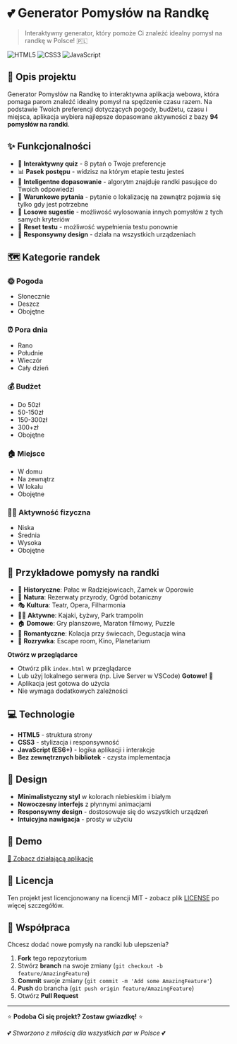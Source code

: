 # 💕 Generator Pomysłów na Randkę

> Interaktywny generator, który pomoże Ci znaleźć idealny pomysł na randkę w Polsce! 🇵🇱

![HTML5](https://img.shields.io/badge/HTML5-E34F26?style=for-the-badge&logo=html5&logoColor=white)
![CSS3](https://img.shields.io/badge/CSS3-1572B6?style=for-the-badge&logo=css3&logoColor=white)
![JavaScript](https://img.shields.io/badge/JavaScript-F7DF1E?style=for-the-badge&logo=javascript&logoColor=black)

## 🎯 Opis projektu

Generator Pomysłów na Randkę to interaktywna aplikacja webowa, która pomaga parom znaleźć idealny pomysł na spędzenie czasu razem. Na podstawie Twoich preferencji dotyczących pogody, budżetu, czasu i miejsca, aplikacja wybiera najlepsze dopasowane aktywności z bazy **94 pomysłów na randki**.

## ✨ Funkcjonalności

- 🎲 **Interaktywny quiz** - 8 pytań o Twoje preferencje
- 📊 **Pasek postępu** - widzisz na którym etapie testu jesteś
- 🧠 **Inteligentne dopasowanie** - algorytm znajduje randki pasujące do Twoich odpowiedzi
- 🎯 **Warunkowe pytania** - pytanie o lokalizację na zewnątrz pojawia się tylko gdy jest potrzebne
- 🎰 **Losowe sugestie** - możliwość wylosowania innych pomysłów z tych samych kryteriów
- 🔄 **Reset testu** - możliwość wypełnienia testu ponownie
- 📱 **Responsywny design** - działa na wszystkich urządzeniach

## 🗺️ Kategorie randek

### 🌞 Pogoda
- Słonecznie
- Deszcz 
- Obojętne

### ⏰ Pora dnia
- Rano
- Południe
- Wieczór
- Cały dzień

### 💰 Budżet
- Do 50zł
- 50-150zł
- 150-300zł
- 300+zł
- Obojętne

### 🏠 Miejsce
- W domu
- Na zewnątrz
- W lokalu
- Obojętne

### 🏃‍♂️ Aktywność fizyczna
- Niska
- Średnia
- Wysoka
- Obojętne

## 🎯 Przykładowe pomysły na randki

- 🏰 **Historyczne**: Pałac w Radziejowicach, Zamek w Oporowie
- 🌲 **Natura**: Rezerwaty przyrody, Ogród botaniczny
- 🎭 **Kultura**: Teatr, Opera, Filharmonia
- 🏃‍♀️ **Aktywne**: Kajaki, Łyżwy, Park trampolin
- 🏠 **Domowe**: Gry planszowe, Maraton filmowy, Puzzle
- 🍷 **Romantyczne**: Kolacja przy świecach, Degustacja wina
- 🎪 **Rozrywka**: Escape room, Kino, Planetarium

**Otwórz w przeglądarce**
   - Otwórz plik `index.html` w przeglądarce
   - Lub użyj lokalnego serwera (np. Live Server w VSCode)
**Gotowe!** 🎉
   - Aplikacja jest gotowa do użycia
   - Nie wymaga dodatkowych zależności

## 💻 Technologie

- **HTML5** - struktura strony
- **CSS3** - stylizacja i responsywność
- **JavaScript (ES6+)** - logika aplikacji i interakcje
- **Bez zewnętrznych bibliotek** - czysta implementacja

## 🎨 Design

- **Minimalistyczny styl** w kolorach niebieskim i białym
- **Nowoczesny interfejs** z płynnymi animacjami
- **Responsywny design** - dostosowuje się do wszystkich urządzeń
- **Intuicyjna nawigacja** - prosty w użyciu

## 🌟 Demo

[🔗 Zobacz działającą aplikację](https://twoj-username.github.io/generator-pomyslow-randka/)

## 📝 Licencja

Ten projekt jest licencjonowany na licencji MIT - zobacz plik [LICENSE](LICENSE) po więcej szczegółów.

## 🤝 Współpraca

Chcesz dodać nowe pomysły na randki lub ulepszenia? 

1. **Fork** tego repozytorium
2. Stwórz **branch** na swoje zmiany (`git checkout -b feature/AmazingFeature`)
3. **Commit** swoje zmiany (`git commit -m 'Add some AmazingFeature'`)
4. **Push** do brancha (`git push origin feature/AmazingFeature`)
5. Otwórz **Pull Request**

---

⭐ **Podoba Ci się projekt? Zostaw gwiazdkę!** ⭐

💕 *Stworzono z miłością dla wszystkich par w Polsce* 💕
